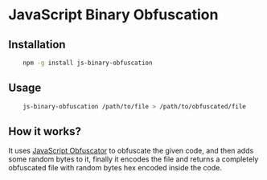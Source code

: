 # JavaScript Binary Obfuscation

## Installation

```sh
    npm -g install js-binary-obfuscation
```

## Usage

```sh
    js-binary-obfuscation /path/to/file > /path/to/obfuscated/file
```

## How it works?

It uses [JavaScript Obfuscator](https://github.com/javascript-obfuscator/javascript-obfuscator) to obfuscate the given code, and then adds some random bytes to it, finally it encodes the file and returns a completely obfuscated file with random bytes hex encoded inside the code.
